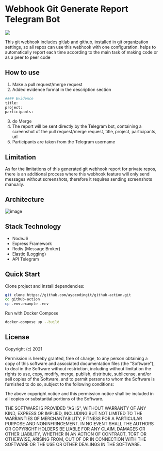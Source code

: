 # Webhook Git Generate Report Telegram Bot

<a href="https://codeclimate.com/github/ayocodingit/github-action-riset/maintainability"><img src="https://api.codeclimate.com/v1/badges/fa5e733404d71a1791a2/maintainability" /></a>

This git webhook includes gitlab and github, installed in git organization settings, so all repos can use this webhook with one configuration. helps to automatically report each time according to the main task of making code or as a peer to peer code

## How to use

1. Make a pull request/merge request
2. Added evidence format in the description section
```bash
#### Evidence
title: 
project: 
participants: 
```
3. do Merge
4. The report will be sent directly by the Telegram bot, containing a screenshot of the pull request/merge request, title, project, participants, url
5. Participants are taken from the Telegram username

## Limitation

As for the limitations of this generated git webhook report for private repos, there is an additional process where this webhook feature will only send messages without screenshots, therefore it requires sending screenshots manually.

## Architecture

![image](https://user-images.githubusercontent.com/41193120/133529574-63c5a6a4-4499-4409-9e74-6dee38ac110a.png)

## Stack Technology
- NodeJS
- Express Framework
- Redis (Message Broker)
- Elastic (Logging)
- API Telegram

## Quick Start
Clone project and install dependencies:
```bash
git clone https://github.com/ayocodingit/github-action.git
cd github-action
cp .env.example .env
```

Run with Docker Compose
```bash
docker-compose up --build
```

## License
Copyright (c) 2021

Permission is hereby granted, free of charge, to any person obtaining a copy of this software and associated documentation files (the "Software"), to deal in the Software without restriction, including without limitation the rights to use, copy, modify, merge, publish, distribute, sublicense, and/or sell copies of the Software, and to permit persons to whom the Software is furnished to do so, subject to the following conditions:

The above copyright notice and this permission notice shall be included in all copies or substantial portions of the Software.

THE SOFTWARE IS PROVIDED "AS IS", WITHOUT WARRANTY OF ANY KIND, EXPRESS OR IMPLIED, INCLUDING BUT NOT LIMITED TO THE WARRANTIES OF MERCHANTABILITY, FITNESS FOR A PARTICULAR PURPOSE AND NONINFRINGEMENT. IN NO EVENT SHALL THE AUTHORS OR COPYRIGHT HOLDERS BE LIABLE FOR ANY CLAIM, DAMAGES OR OTHER LIABILITY, WHETHER IN AN ACTION OF CONTRACT, TORT OR OTHERWISE, ARISING FROM, OUT OF OR IN CONNECTION WITH THE SOFTWARE OR THE USE OR OTHER DEALINGS IN THE SOFTWARE.
